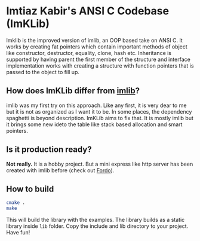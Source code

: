 # Imtiaz Kabir's ANSI C Codebase (ImKLib)
Imklib is the improved version of imlib, an OOP based take on ANSI C. It works by creating fat pointers which contain important methods of object like constructor, destructor, equality, clone, hash etc. Inheritance is supported by having parent the first member of the structure and interface implementation works with creating a structure with function pointers that is passed to the object to fill up.

## How does ImKLib differ from [imlib](https://github.com/ImtiazKabir/imlib)?
imlib was my first try on this approach. Like any first, it is very dear to me but it is not as organized as I want it to be. In some places, the dependency spaghetti is beyond description. ImKLib aims to fix that. It is mostly imlib but it brings some new ideto the table like stack based allocation and smart pointers.

## Is it production ready?
**Not really.** It is a hobby project. But a mini express like http server has been created with imlib before (check out [Fordo](https://github.com/ImtiazKabir/Fordo)).

## How to build
```bash
cmake .
make
```
This will build the library with the examples. The library builds as a static library inside `lib` folder. Copy the include and lib directory to your project. Have fun!

